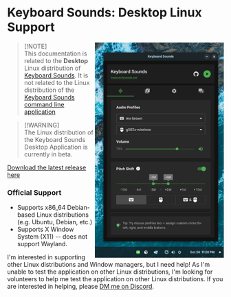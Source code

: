 # Keyboard Sounds: Desktop Linux Support

<img align="right" src="../images/linux.png" width="300px">

> [!NOTE]\
> This documentation is related to the **Desktop** Linux distribution of [Keyboard Sounds](https://keyboardsounds.net). It is not related to the Linux distribution of the [Keyboard Sounds command line application](../#command-line-macos-linux-or-windows)

> [!WARNING]\
> The Linux distribution of the Keyboard Sounds Desktop Application is currently in beta.

[Download the latest release here](https://github.com/nathan-fiscaletti/keyboardsounds/releases/latest)

### Official Support

- Supports x86_64 Debian-based Linux distributions (e.g. Ubuntu, Debian, etc.)
- Supports X Window System (X11) -- does not support Wayland.

I'm interested in supporting other Linux distributions and Window managers, but I need help! As I'm unable to test the application on other Linux distributions, I'm looking for volunteers to help me test the application on other Linux distributions. If you are interested in helping, please [DM me on Discord](https://discord.gg/gysskqts6z).